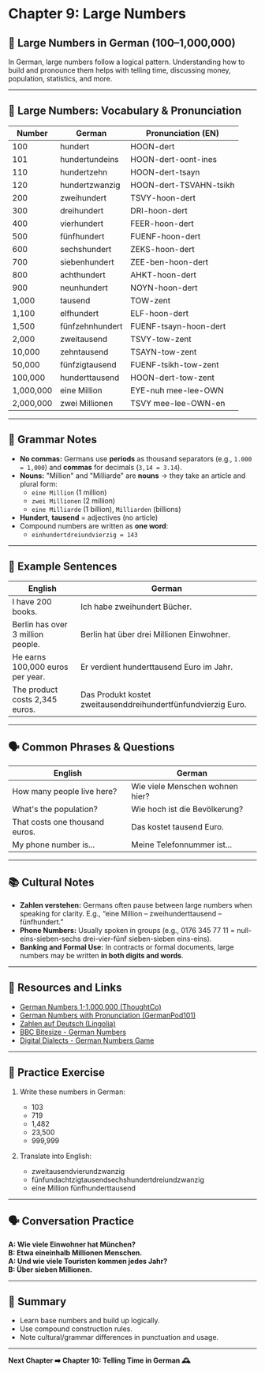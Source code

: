 # Chapter 9: Large Numbers

## 📌 Large Numbers in German (100–1,000,000)
In German, large numbers follow a logical pattern. Understanding how to build and pronounce them helps with telling time, discussing money, population, statistics, and more.

---

## 🔢 Large Numbers: Vocabulary & Pronunciation

| Number         | German             | Pronunciation (EN)              |
|----------------|--------------------|----------------------------------|
| 100            | hundert            | HOON-dert                        |
| 101            | hundertundeins     | HOON-dert-oont-ines              |
| 110            | hundertzehn        | HOON-dert-tsayn                  |
| 120            | hundertzwanzig     | HOON-dert-TSVAHN-tsikh           |
| 200            | zweihundert        | TSVY-hoon-dert                   |
| 300            | dreihundert        | DRI-hoon-dert                    |
| 400            | vierhundert        | FEER-hoon-dert                   |
| 500            | fünfhundert        | FUENF-hoon-dert                  |
| 600            | sechshundert       | ZEKS-hoon-dert                   |
| 700            | siebenhundert      | ZEE-ben-hoon-dert                |
| 800            | achthundert        | AHKT-hoon-dert                   |
| 900            | neunhundert        | NOYN-hoon-dert                   |
| 1,000          | tausend            | TOW-zent                         |
| 1,100          | elfhundert         | ELF-hoon-dert                    |
| 1,500          | fünfzehnhundert    | FUENF-tsayn-hoon-dert            |
| 2,000          | zweitausend        | TSVY-tow-zent                    |
| 10,000         | zehntausend        | TSAYN-tow-zent                   |
| 50,000         | fünfzigtausend     | FUENF-tsikh-tow-zent             |
| 100,000        | hunderttausend     | HOON-dert-tow-zent               |
| 1,000,000      | eine Million       | EYE-nuh mee-lee-OWN              |
| 2,000,000      | zwei Millionen     | TSVY mee-lee-OWN-en              |

---

## 🧠 Grammar Notes

- **No commas:** Germans use **periods** as thousand separators (e.g., `1.000 = 1,000`) and **commas** for decimals (`3,14 = 3.14`).
- **Nouns:** "Million" and "Milliarde" are **nouns** → they take an article and plural form:
  - `eine Million` (1 million)
  - `zwei Millionen` (2 million)
  - `eine Milliarde` (1 billion), `Milliarden` (billions)
- **Hundert**, **tausend** = adjectives (no article)
- Compound numbers are written as **one word**:  
  - `einhundertdreiundvierzig = 143`

---

## 💬 Example Sentences

| English                            | German                                |
|------------------------------------|----------------------------------------|
| I have 200 books.                  | Ich habe zweihundert Bücher.           |
| Berlin has over 3 million people. | Berlin hat über drei Millionen Einwohner. |
| He earns 100,000 euros per year.  | Er verdient hunderttausend Euro im Jahr. |
| The product costs 2,345 euros.    | Das Produkt kostet zweitausenddreihundertfünfundvierzig Euro. |

---

## 🗣️ Common Phrases & Questions

| English                        | German                              |
|--------------------------------|--------------------------------------|
| How many people live here?    | Wie viele Menschen wohnen hier?      |
| What's the population?        | Wie hoch ist die Bevölkerung?        |
| That costs one thousand euros.| Das kostet tausend Euro.             |
| My phone number is...         | Meine Telefonnummer ist...           |

---

## 📚 Cultural Notes

- **Zahlen verstehen:** Germans often pause between large numbers when speaking for clarity. E.g., “eine Million – zweihunderttausend – fünfhundert.”
- **Phone Numbers:** Usually spoken in groups (e.g., 0176 345 77 11 = null-eins-sieben-sechs drei-vier-fünf sieben-sieben eins-eins).
- **Banking and Formal Use:** In contracts or formal documents, large numbers may be written **in both digits and words**.

---

## 🔗 Resources and Links

- [German Numbers 1-1,000,000 (ThoughtCo)](https://www.thoughtco.com/german-numbers-4068745)
- [German Numbers with Pronunciation (GermanPod101)](https://www.youtube.com/watch?v=HyMza9l00y0)
- [Zahlen auf Deutsch (Lingolia)](https://deutsch.lingolia.com/en/vocabulary/numbers)
- [BBC Bitesize - German Numbers](https://www.bbc.co.uk/bitesize/topics/zfccwmn/articles/zqbnr2p)
- [Digital Dialects - German Numbers Game](https://www.digitaldialects.com/German/numbers.htm)

---

## 🧩 Practice Exercise

1. Write these numbers in German:
   - 103
   - 719
   - 1,482
   - 23,500
   - 999,999

2. Translate into English:
   - zweitausendvierundzwanzig
   - fünfundachtzigtausendsechshundertdreiundzwanzig
   - eine Million fünfhunderttausend

---

## 🗣️ Conversation Practice

**A: Wie viele Einwohner hat München?**  
**B: Etwa eineinhalb Millionen Menschen.**  
**A: Und wie viele Touristen kommen jedes Jahr?**  
**B: Über sieben Millionen.**

---

## 📘 Summary

- Learn base numbers and build up logically.
- Use compound construction rules.
- Note cultural/grammar differences in punctuation and usage.

---

**Next Chapter ➡️ Chapter 10: Telling Time in German 🕰️**
